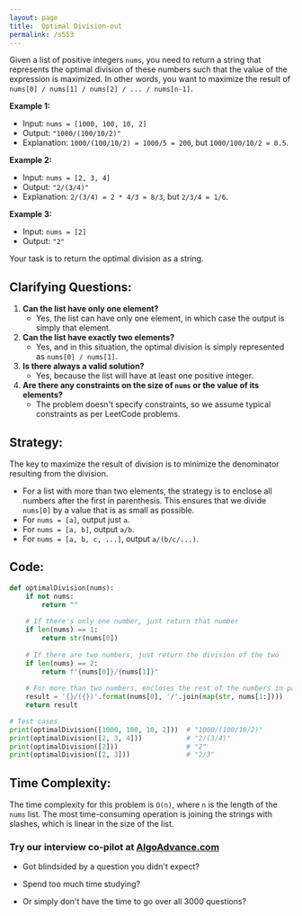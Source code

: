 ```yaml
---
layout: page
title:  Optimal Division-out
permalink: /s553
---
```

Given a list of positive integers `nums`, you need to return a string that represents the optimal division of these numbers such that the value of the expression is maximized. In other words, you want to maximize the result of `nums[0] / nums[1] / nums[2] / ... / nums[n-1]`.

**Example 1:**

- Input: `nums = [1000, 100, 10, 2]`
- Output: `"1000/(100/10/2)"`
- Explanation: `1000/(100/10/2) = 1000/5 = 200`, but `1000/100/10/2 = 0.5`.

**Example 2:**

- Input: `nums = [2, 3, 4]`
- Output: `"2/(3/4)"`
- Explanation: `2/(3/4) = 2 * 4/3 = 8/3`, but `2/3/4 = 1/6`.

**Example 3:**

- Input: `nums = [2]`
- Output: `"2"`

Your task is to return the optimal division as a string.

## Clarifying Questions:
1. **Can the list have only one element?**
   - Yes, the list can have only one element, in which case the output is simply that element.
2. **Can the list have exactly two elements?**
   - Yes, and in this situation, the optimal division is simply represented as `nums[0] / nums[1]`.
3. **Is there always a valid solution?**
   - Yes, because the list will have at least one positive integer.
4. **Are there any constraints on the size of `nums` or the value of its elements?**
   - The problem doesn't specify constraints, so we assume typical constraints as per LeetCode problems.

## Strategy:

The key to maximize the result of division is to minimize the denominator resulting from the division.
- For a list with more than two elements, the strategy is to enclose all numbers after the first in parenthesis. This ensures that we divide `nums[0]` by a value that is as small as possible.
- For `nums = [a]`, output just `a`.
- For `nums = [a, b]`, output `a/b`.
- For `nums = [a, b, c, ...]`, output `a/(b/c/...)`.

## Code:

```python
def optimalDivision(nums):
    if not nums:
        return ""
        
    # If there's only one number, just return that number
    if len(nums) == 1:
        return str(nums[0])
    
    # If there are two numbers, just return the division of the two
    if len(nums) == 2:
        return f"{nums[0]}/{nums[1]}"
    
    # For more than two numbers, encloses the rest of the numbers in parenthesis
    result = '{}/({})'.format(nums[0], '/'.join(map(str, nums[1:])))
    return result

# Test cases
print(optimalDivision([1000, 100, 10, 2]))  # "1000/(100/10/2)"
print(optimalDivision([2, 3, 4]))           # "2/(3/4)"
print(optimalDivision([2]))                 # "2"
print(optimalDivision([2, 3]))              # "2/3"
```

## Time Complexity:
The time complexity for this problem is `O(n)`, where `n` is the length of the `nums` list. The most time-consuming operation is joining the strings with slashes, which is linear in the size of the list.


### Try our interview co-pilot at [AlgoAdvance.com](https://algoAdvance.com)

- Got blindsided by a question you didn't expect?

- Spend too much time studying?

- Or simply don't have the time to go over all 3000 questions?

